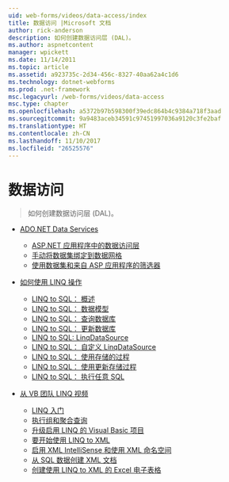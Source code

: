```yaml
---
uid: web-forms/videos/data-access/index
title: 数据访问 |Microsoft 文档
author: rick-anderson
description: 如何创建数据访问层 (DAL)。
ms.author: aspnetcontent
manager: wpickett
ms.date: 11/14/2011
ms.topic: article
ms.assetid: a923735c-2d34-456c-8327-40aa62a4c1d6
ms.technology: dotnet-webforms
ms.prod: .net-framework
msc.legacyurl: /web-forms/videos/data-access
msc.type: chapter
ms.openlocfilehash: a5372b97b598300f39edc864b4c9384a718f3aad
ms.sourcegitcommit: 9a9483aceb34591c97451997036a9120c3fe2baf
ms.translationtype: HT
ms.contentlocale: zh-CN
ms.lasthandoff: 11/10/2017
ms.locfileid: "26525576"
---
```

<a name="data-access"></a>数据访问
====================
> 如何创建数据访问层 (DAL)。


- [ADO.NET Data Services](adonet-data-services/index.md)

    - [ASP.NET 应用程序中的数据访问层](adonet-data-services/data-access-layers-in-aspnet-applications.md)
    - [手动将数据集绑定到数据网格](adonet-data-services/how-to-manually-bind-a-dataset-to-a-datagrid.md)
    - [使用数据集和来自 ASP 应用程序的筛选器](adonet-data-services/how-to-work-with-datasets-and-filters-from-an-asp-application.md)
- [如何使用 LINQ 操作](how-do-i-with-linq/index.md)

    - [LINQ to SQL： 概述](how-do-i-with-linq/how-do-i-linq-to-sql-overview.md)
    - [LINQ to SQL： 数据模型](how-do-i-with-linq/how-do-i-linq-to-sql-data-model.md)
    - [LINQ to SQL： 查询数据库](how-do-i-with-linq/how-do-i-linq-to-sql-querying-the-database.md)
    - [LINQ to SQL： 更新数据库](how-do-i-with-linq/how-do-i-linq-to-sql-updating-the-database.md)
    - [LINQ to SQL: LinqDataSource](how-do-i-with-linq/how-do-i-linq-to-sql-linqdatasource.md)
    - [LINQ to SQL： 自定义 LinqDataSource](how-do-i-with-linq/how-do-i-linq-to-sql-custom-linqdatasource.md)
    - [LINQ to SQL： 使用存储的过程](how-do-i-with-linq/how-do-i-linq-to-sql-using-stored-procedures.md)
    - [LINQ to SQL： 使用更新存储过程](how-do-i-with-linq/how-do-i-linq-to-sql-updating-with-stored-procedures.md)
    - [LINQ to SQL： 执行任意 SQL](how-do-i-with-linq/how-do-i-linq-to-sql-executing-arbitrary-sql.md)
- [从 VB 团队 LINQ 视频](linq-videos-from-the-vb-team/index.md)

    - [LINQ 入门](linq-videos-from-the-vb-team/how-do-i-get-started-with-linq.md)
    - [执行组和聚合查询](linq-videos-from-the-vb-team/how-do-i-perform-group-and-aggregate-queries.md)
    - [升级启用 LINQ 的 Visual Basic 项目](linq-videos-from-the-vb-team/how-do-i-upgrade-visual-basic-projects-to-enable-linq.md)
    - [要开始使用 LINQ to XML](linq-videos-from-the-vb-team/how-do-i-get-started-with-linq-to-xml.md)
    - [启用 XML IntelliSense 和使用 XML 命名空间](linq-videos-from-the-vb-team/how-do-i-enable-xml-intellisense-and-use-xml-namespaces.md)
    - [从 SQL 数据创建 XML 文档](linq-videos-from-the-vb-team/how-do-i-create-xml-documents-from-sql-data.md)
    - [创建使用 LINQ to XML 的 Excel 电子表格](linq-videos-from-the-vb-team/how-do-i-create-excel-spreadsheets-using-linq-to-xml.md)
